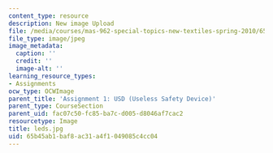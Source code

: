 ```yaml
---
content_type: resource
description: New image Upload
file: /media/courses/mas-962-special-topics-new-textiles-spring-2010/65b45ab1baf8ac31a4f1049085c4cc04_leds.jpg
file_type: image/jpeg
image_metadata:
  caption: ''
  credit: ''
  image-alt: ''
learning_resource_types:
- Assignments
ocw_type: OCWImage
parent_title: 'Assignment 1: USD (Useless Safety Device)'
parent_type: CourseSection
parent_uid: fac07c50-fc85-ba7c-d005-d8046af7cac2
resourcetype: Image
title: leds.jpg
uid: 65b45ab1-baf8-ac31-a4f1-049085c4cc04
---
```

